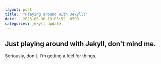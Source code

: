 ```yaml
---
layout: post
title:  "Playing around with Jekyll!"
date:   2023-05-30 13:05:52 -0500
categories: jekyll update
---
```


## Just playing around with Jekyll, don't mind me.

Seriously, don't. I'm getting a feel for things.

